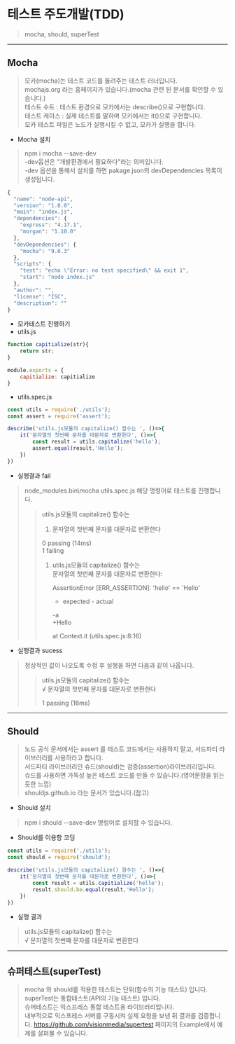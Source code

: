 # 테스트 주도개발(TDD)
>mocha, should, superTest
***
## Mocha
>모카(mocha)는 테스트 코드를 돌려주는 테스트 러너입니다.   
>mochajs.org 라는 홈페이지가 있습니다.(mocha 관련 된 문서를 확인할 수 있습니다.)   
>테스트 수트 : 테스트 환경으로 모카에서는 describe()으로 구현합니다.   
>테스트 케이스 : 실제 테스트를 말하며 모카에서는 it()으로 구현합니다.   
>모카 테스트 파일은 노드가 실행시킬 수 없고, 모카가 실행을 합니다.   

+ Mocha 설치
>npm i mocha --save-dev   
>-dev옵션은 "개발환경에서 필요하다"라는 의미입니다.   
>-dev 옵션을 통해서 설치를 하면 pakage.json의 devDependencies 목록이 생성됩니다.   

```javascript
{
  "name": "node-api",
  "version": "1.0.0",
  "main": "index.js",
  "dependencies": {
    "express": "4.17.1",
    "morgan": "1.10.0"
  },
  "devDependencies": {
    "mocha": "9.0.3"
  },
  "scripts": {
    "test": "echo \"Error: no test specified\" && exit 1",
    "start": "node index.js"
  },
  "author": "",
  "license": "ISC",
  "description": ""
}
```


+ 모카테스트 진행하기
+ utils.js
```javascript
function capitialize(str){
    return str;
}

module.exports = {
    capitialize: capitialize
}
```
+ utils.spec.js
```javascript
const utils = require('./utils');
const assert = require('assert');

describe('utils.js모듈의 capitalize() 함수는 ', ()=>{
    it('문자열의 첫번째 문자를 대문자로 변환한다', ()=>{
        const result = utils.capitalize('hello');
        assert.equal(result,'Hello');
    })
})
```

+ 실행결과 fail
> node_modules\.bin\mocha utils.spec.js 해당 명령어로 테스트를 진행합니다.   
>> utils.js모듈의 capitalize() 함수는   
>>    1) 문자열의 첫번째 문자를 대문자로 변환한다   
>>   
>>   
>>  0 passing (14ms)   
>>  1 failing   
>>   
>>   1) utils.js모듈의 capitalize() 함수는   
>>       문자열의 첫번째 문자를 대문자로 변환한다:   
>>   
>>      AssertionError [ERR_ASSERTION]: 'hello' == 'Hello'   
>>      + expected - actual   
>>   
>>      -a   
>>      +Hello   
>>   
>>      at Context.it (utils.spec.js:8:16)   

+ 실행결과 sucess
> 정상적인 값이 나오도록 수정 후 실행을 하면 다음과 같이 나옵니다.   
>>   utils.js모듈의 capitalize() 함수는   
>>    √ 문자열의 첫번째 문자를 대문자로 변환한다   
>>   
>>   
>>  1 passing (16ms)   
***
## Should
> 노드 공식 문서에서는 assert 를 테스트 코드에서는 사용하지 말고, 서드파티 라이브러리를 사용하라고 합니다.   
> 서드파티 라이브러리인 슈드(should)는 검증(assertion)라이브러리입니다.   
> 슈드를 사용하면 가독성 높은 테스트 코드를 만들 수 있습니다.(영어문장을 읽는 듯한 느낌)   
> shouldjs.github.io 라는 문서가 있습니다.(참고)

+ Should 설치
> npm i should --save-dev 명렁어로 설치할 수 있습니다.

+ Should를 이용항 코딩
```javascript
const utils = require('./utils');
const should = require('should');

describe('utils.js모듈의 capitalize() 함수는 ', ()=>{
    it('문자열의 첫번째 문자를 대문자로 변환한다', ()=>{
        const result = utils.capitialize('hello');
        result.should.be.equal(result,'Hello');
    })
})
```
+ 실행 결과
>   utils.js모듈의 capitalize() 함수는   
>    √ 문자열의 첫번째 문자를 대문자로 변환한다   

***
## 슈퍼테스트(superTest)
> mocha 와 should를 적용한 테스트는 단위(함수의 기능 테스트) 입니다.   
> superTest는 통합테스트(API의 기능 테스트) 입니다.   
> 슈퍼테스트는 익스프레스 통합 테스트용 라이브러리입니다.   
> 내부적으로 익스프레스 서버를 구동시켜 실제 요청을 보낸 뒤 결과를 검증합니다.
> https://github.com/visionmedia/supertest 페이지의 Example에서 예제를 살펴볼 수 있습니다.
